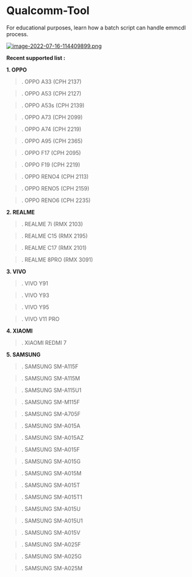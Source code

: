 # Qualcomm-Tool
For educational purposes, learn how a batch script can handle emmcdl process.

[![image-2022-07-16-114409899.png](https://i.postimg.cc/438z6ydH/image-2022-07-16-114409899.png)](https://postimg.cc/zLgb5JTq)

**Recent supported list :**

**1. OPPO**

>. OPPO A33 (CPH 2137)

>. OPPO A53 (CPH 2127)

>. OPPO A53s (CPH 2139)

>. OPPO A73 (CPH 2099)

>. OPPO A74 (CPH 2219)

>. OPPO A95 (CPH 2365)

>. OPPO F17 (CPH 2095)

>. OPPO F19 (CPH 2219)

>. OPPO RENO4 (CPH 2113)

>. OPPO RENO5 (CPH 2159)

>. OPPO RENO6 (CPH 2235)


**2. REALME**

>. REALME 7i (RMX 2103)

>. REALME C15 (RMX 2195)

>. REALME C17 (RMX 2101)

>. REALME 8PRO (RMX 3091)


**3. VIVO**

>. VIVO Y91

>. VIVO Y93

>. VIVO Y95

>. VIVO V11 PRO


**4. XIAOMI**

>. XIAOMI REDMI 7


**5. SAMSUNG**

>. SAMSUNG SM-A115F

>. SAMSUNG SM-A115M

>. SAMSUNG SM-A115U1

>. SAMSUNG SM-M115F 

>. SAMSUNG SM-A705F

>. SAMSUNG SM-A015A

>. SAMSUNG SM-A015AZ

>. SAMSUNG SM-A015F

>. SAMSUNG SM-A015G

>. SAMSUNG SM-A015M

>. SAMSUNG SM-A015T 

>. SAMSUNG SM-A015T1

>. SAMSUNG SM-A015U

>. SAMSUNG SM-A015U1

>. SAMSUNG SM-A015V

>. SAMSUNG SM-A025F

>. SAMSUNG SM-A025G

>. SAMSUNG SM-A025M

